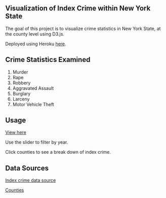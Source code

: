 ## Visualization of Index Crime within New York State
The goal of this project is to visualize crime statistics in New York State, at the county level using D3.js.

Deployed using Heroku [here](https://peaceful-earth-47469.herokuapp.com/).

## Crime Statistics Examined
1. Murder
2. Rape
3. Robbery
4. Aggravated Assault
5. Burglary
6. Larceny
7. Motor Vehicle Theft

## Usage
[View here](https://peaceful-earth-47469.herokuapp.com/)

Use the slider to filter by year.

Click counties to see a break down of index crime.

## Data Sources
[Index crime data source](https://data.ny.gov/Public-Safety/Index-Crimes-by-County-and-Agency-Beginning-1990/ca8h-8gjq)

[Counties](https://raw.githubusercontent.com/AndrewTruett/datasets/master/counties.json)


